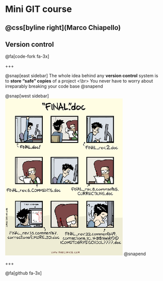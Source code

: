 # Mini GIT course

@css[byline right](Marco Chiapello)
---
## Version control

@fa[code-fork fa-3x]

+++


@snap[east sidebar]
The whole idea behind any **version control** system is to **store “safe” copies** of a project 
<\br>
You never have to worry about irreparably breaking your code base
@snapend

@snap[west sidebar]
![Logo](assets/img/phd101212s.png)
@snapend

+++

@fa[github fa-3x]


